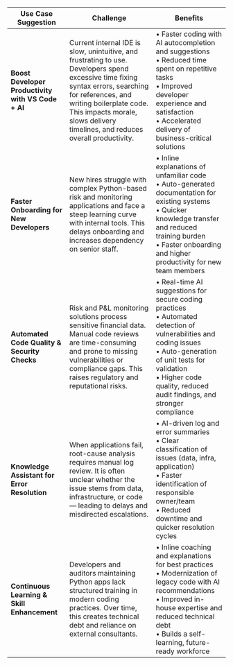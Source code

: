 | **Use Case Suggestion** | **Challenge** | **Benefits** |
|--------------------------|---------------|---------------|
| **Boost Developer Productivity with VS Code + AI** | Current internal IDE is slow, unintuitive, and frustrating to use. Developers spend excessive time fixing syntax errors, searching for references, and writing boilerplate code. This impacts morale, slows delivery timelines, and reduces overall productivity. | • Faster coding with AI autocompletion and suggestions<br>• Reduced time spent on repetitive tasks<br>• Improved developer experience and satisfaction<br>• Accelerated delivery of business-critical solutions |
| **Faster Onboarding for New Developers** | New hires struggle with complex Python-based risk and monitoring applications and face a steep learning curve with internal tools. This delays onboarding and increases dependency on senior staff. | • Inline explanations of unfamiliar code<br>• Auto-generated documentation for existing systems<br>• Quicker knowledge transfer and reduced training burden<br>• Faster onboarding and higher productivity for new team members |
| **Automated Code Quality & Security Checks** | Risk and P&L monitoring solutions process sensitive financial data. Manual code reviews are time-consuming and prone to missing vulnerabilities or compliance gaps. This raises regulatory and reputational risks. | • Real-time AI suggestions for secure coding practices<br>• Automated detection of vulnerabilities and coding issues<br>• Auto-generation of unit tests for validation<br>• Higher code quality, reduced audit findings, and stronger compliance |
| **Knowledge Assistant for Error Resolution** | When applications fail, root-cause analysis requires manual log review. It is often unclear whether the issue stems from data, infrastructure, or code — leading to delays and misdirected escalations. | • AI-driven log and error summaries<br>• Clear classification of issues (data, infra, application)<br>• Faster identification of responsible owner/team<br>• Reduced downtime and quicker resolution cycles |
| **Continuous Learning & Skill Enhancement** | Developers and auditors maintaining Python apps lack structured training in modern coding practices. Over time, this creates technical debt and reliance on external consultants. | • Inline coaching and explanations for best practices<br>• Modernization of legacy code with AI recommendations<br>• Improved in-house expertise and reduced technical debt<br>• Builds a self-learning, future-ready workforce |
